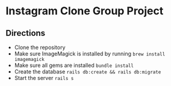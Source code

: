 # Instagram Clone Group Project

## Directions 
* Clone the repository
* Make sure ImageMagick is installed by running `brew install imagemagick`
* Make sure all gems are installed `bundle install`
* Create the database `rails db:create && rails db:migrate`
* Start the server `rails s`


